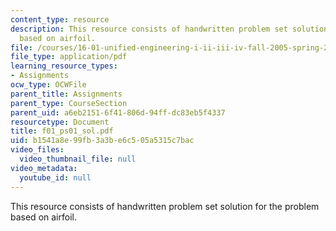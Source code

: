 ```yaml
---
content_type: resource
description: This resource consists of handwritten problem set solution for the problem
  based on airfoil.
file: /courses/16-01-unified-engineering-i-ii-iii-iv-fall-2005-spring-2006/b1541a8e99fb3a3be6c505a5315c7bac_f01_ps01_sol.pdf
file_type: application/pdf
learning_resource_types:
- Assignments
ocw_type: OCWFile
parent_title: Assignments
parent_type: CourseSection
parent_uid: a6eb2151-6f41-806d-94ff-dc83eb5f4337
resourcetype: Document
title: f01_ps01_sol.pdf
uid: b1541a8e-99fb-3a3b-e6c5-05a5315c7bac
video_files:
  video_thumbnail_file: null
video_metadata:
  youtube_id: null
---
```

This resource consists of handwritten problem set solution for the problem based on airfoil.


